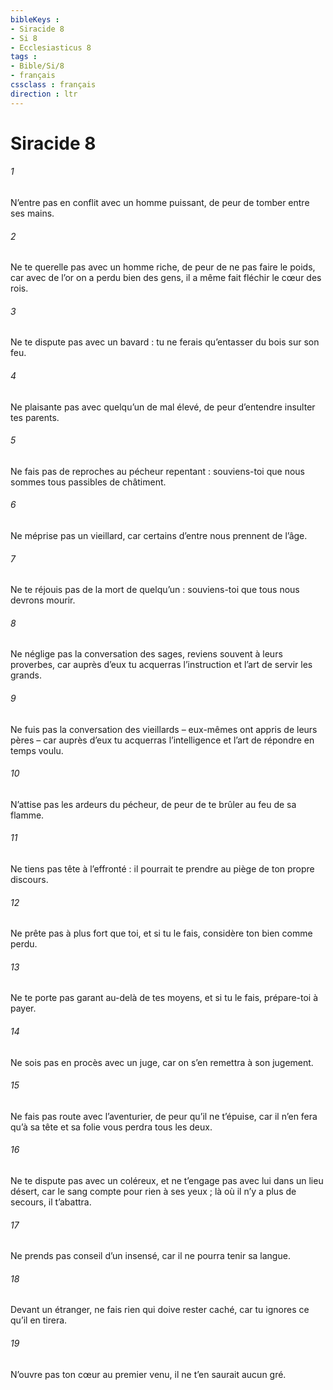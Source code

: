 ```yaml
---
bibleKeys : 
- Siracide 8
- Si 8
- Ecclesiasticus 8
tags : 
- Bible/Si/8
- français
cssclass : français
direction : ltr
---
```


# Siracide 8

###### 1
N’entre pas en conflit avec un homme puissant,
de peur de tomber entre ses mains.
###### 2
Ne te querelle pas avec un homme riche,
de peur de ne pas faire le poids,
car avec de l’or on a perdu bien des gens,
il a même fait fléchir le cœur des rois.
###### 3
Ne te dispute pas avec un bavard :
tu ne ferais qu’entasser du bois sur son feu.
###### 4
Ne plaisante pas avec quelqu’un de mal élevé,
de peur d’entendre insulter tes parents.
###### 5
Ne fais pas de reproches au pécheur repentant :
souviens-toi que nous sommes tous passibles de châtiment.
###### 6
Ne méprise pas un vieillard,
car certains d’entre nous prennent de l’âge.
###### 7
Ne te réjouis pas de la mort de quelqu’un :
souviens-toi que tous nous devrons mourir.
###### 8
Ne néglige pas la conversation des sages,
reviens souvent à leurs proverbes,
car auprès d’eux tu acquerras l’instruction
et l’art de servir les grands.
###### 9
Ne fuis pas la conversation des vieillards
– eux-mêmes ont appris de leurs pères –
car auprès d’eux tu acquerras l’intelligence
et l’art de répondre en temps voulu.
###### 10
N’attise pas les ardeurs du pécheur,
de peur de te brûler au feu de sa flamme.
###### 11
Ne tiens pas tête à l’effronté :
il pourrait te prendre au piège de ton propre discours.
###### 12
Ne prête pas à plus fort que toi,
et si tu le fais, considère ton bien comme perdu.
###### 13
Ne te porte pas garant au-delà de tes moyens,
et si tu le fais, prépare-toi à payer.
###### 14
Ne sois pas en procès avec un juge,
car on s’en remettra à son jugement.
###### 15
Ne fais pas route avec l’aventurier,
de peur qu’il ne t’épuise,
car il n’en fera qu’à sa tête
et sa folie vous perdra tous les deux.
###### 16
Ne te dispute pas avec un coléreux,
et ne t’engage pas avec lui dans un lieu désert,
car le sang compte pour rien à ses yeux ;
là où il n’y a plus de secours, il t’abattra.
###### 17
Ne prends pas conseil d’un insensé,
car il ne pourra tenir sa langue.
###### 18
Devant un étranger, ne fais rien qui doive rester caché,
car tu ignores ce qu’il en tirera.
###### 19
N’ouvre pas ton cœur au premier venu,
il ne t’en saurait aucun gré.
